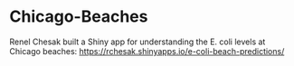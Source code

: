 # Chicago-Beaches
Renel Chesak built a Shiny app for understanding the E. coli levels at Chicago beaches:
https://rchesak.shinyapps.io/e-coli-beach-predictions/
